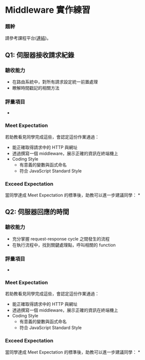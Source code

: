 # Middleware 實作練習

### 題幹
請參考課程平台([連結](https://lighthouse.alphacamp.co/courses/42/assignments/1058))。

## Q1: 伺服器接收請求紀錄

### 驗收能力
* 在路由系統中，對所有請求設定統一前置處理
* 瞭解時間戳記的相關方法
### 評量項目
* 
### Meet Expectation
若助教看見同學完成這些，會認定這份作業通過：
* 能正確取得請求中的 HTTP 與網址
* 透過撰寫一個 middleware，展示正確的資訊在終端機上
* Coding Style
  * 有意義的變數與函式命名
  * 符合 JavaScript Standard Style
### Exceed Expectation
當同學達成 Meet Expectation 的標準後，助教可以進一步建議同學：
* 

## Q2: 伺服器回應的時間

### 驗收能力
* 充分掌握 request-response cycle 之間發生的流程
* 在執行流程中，找到關鍵處理點，呼叫相關的 function
### 評量項目
* 
### Meet Expectation
若助教看見同學完成這些，會認定這份作業通過：
* 能正確取得請求中的 HTTP 與網址
* 透過撰寫一個 middleware，展示正確的資訊在終端機上
* Coding Style
  * 有意義的變數與函式命名
  * 符合 JavaScript Standard Style
### Exceed Expectation
當同學達成 Meet Expectation 的標準後，助教可以進一步建議同學：
* 